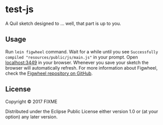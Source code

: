 # test-js

A Quil sketch designed to ... well, that part is up to you.

## Usage

Run `lein figwheel` command. Wait for a while until you see `Successfully compiled "resources/public/js/main.js"` in your prompt. Open [localhost:3449](http://localhost:3449) in your browser. Whenever you save your sketch the browser will automatically refresh. For more information about Figwheel, check the [Figwheel repository on GitHub](https://github.com/bhauman/lein-figwheel).

## License

Copyright © 2017 FIXME

Distributed under the Eclipse Public License either version 1.0 or (at
your option) any later version.
